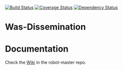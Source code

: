 [![Build Status](https://travis-ci.org/sul-dlss/was-dissemination.svg?branch=master)](https://travis-ci.org/sul-dlss/was-dissemination) [![Coverage Status](https://coveralls.io/repos/sul-dlss/was-dissemination/badge.png)](https://coveralls.io/r/sul-dlss/was-dissemination) [![Dependency Status](https://gemnasium.com/sul-dlss/was-dissemination.svg)](https://gemnasium.com/sul-dlss/was-dissemination)
 
# Was-Dissemination


# Documentation

Check the [Wiki](https://github.com/sul-dlss/robot-master/wiki) in the robot-master repo.
